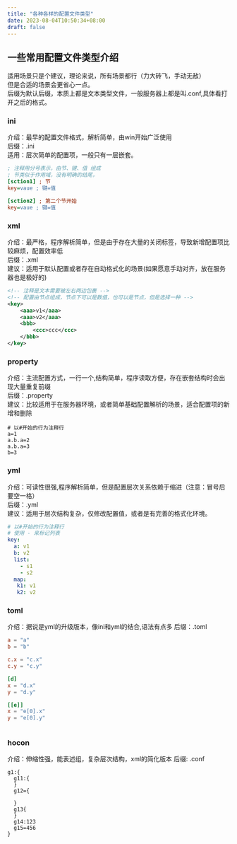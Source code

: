 ```yaml
---
title: "各种各样的配置文件类型"
date: 2023-08-04T10:50:34+08:00
draft: false
---
```


## 一些常用配置文件类型介绍
适用场景只是个建议，理论来说，所有场景都行（力大砖飞，手动无敌）\
但是合适的场景会更省心一点。\
后缀为默认后缀，本质上都是文本类型文件，一般服务器上都是叫.conf,具体看打开之后的格式。

### ini
介绍：最早的配置文件格式，解析简单，由win开始广泛使用\
后缀：.ini\
适用：层次简单的配置项，一般只有一层嵌套。
```ini
; 注释用分号表示，由节、键、值 组成
; 节类似于作用域，没有明确的结尾，
[sction1] ; 节
key=vaue ; 键=值

[sction2] ; 第二个节开始
key=vaue ; 键=值
```

### xml
介绍：最严格，程序解析简单，但是由于存在大量的关闭标签，导致新增配置项比较麻烦，配置效率低\
后缀：.xml\
建议：适用于默认配置或者存在自动格式化的场景(如果愿意手动对齐，放在服务器也是极好的)
```xml
<!-- 注释是文本需要被左右两边包裹 -->
<!-- 配置由节点组成，节点下可以是数值，也可以是节点，但是选择一种 -->
<key>
    <aaa>v1</aaa>
    <aaa>v2</aaa>
    <bbb>
        <ccc>ccc</ccc>
    </bbb>
</key>
```
### property
介绍：主流配置方式，一行一个,结构简单，程序读取方便，存在嵌套结构时会出现大量重复前缀\
后缀：.property\
建议：比较适用于在服务器环境，或者简单基础配置解析的场景，适合配置项的新增和删除
```property
# 以#开始的行为注释行
a=1
a.b.a=2
a.b.a=3
b=3
```

### yml
介绍：可读性很强,程序解析简单，但是配置层次关系依赖于缩进（注意：冒号后要空一格）\
后缀：.yml\
建议：适用于层次结构复杂，仅修改配置值，或者是有完善的格式化环境。

```yml
# 以#开始的行为注释行
# 使用 - 来标记列表
key:
  a: v1
  b: v2
  list:
    - s1
    - s2
  map:
   k1: v1
   k2: v2
```

### toml
介绍：据说是yml的升级版本，像ini和yml的结合,语法有点多
后缀：.toml
```toml
a = "a"
b = "b"

c.x = "c.x"
c.y = "c.y"

[d]
x = "d.x"
y = "d.y"

[[e]]
x = "e[0].x"
y = "e[0].y"
 
```

### hocon
介绍：伸缩性强，能表述组，复杂层次结构，xml的简化版本
后缀: .conf
```hocon
g1:{
  g11:{
  }
  g12={
   
  }
  g13{
  }
  g14:123
  g15=456
}


```